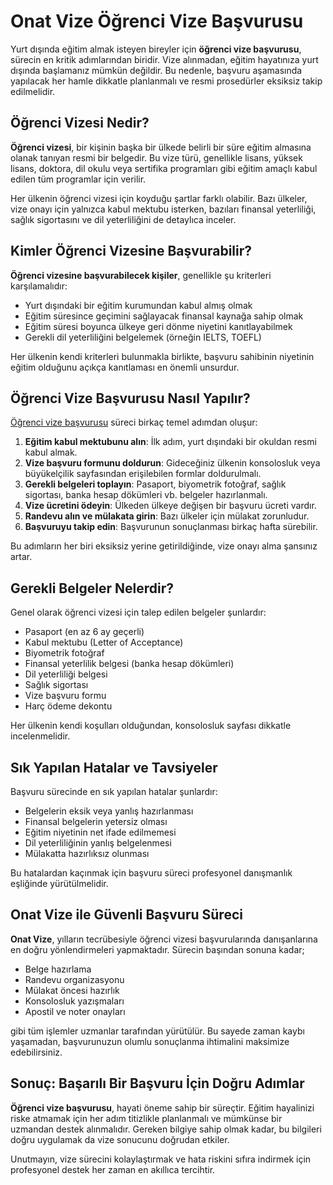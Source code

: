 # Onat Vize Öğrenci Vize Başvurusu

Yurt dışında eğitim almak isteyen bireyler için **öğrenci vize başvurusu**, sürecin en kritik adımlarından biridir. Vize alınmadan, eğitim hayatınıza yurt dışında başlamanız mümkün değildir. Bu nedenle, başvuru aşamasında yapılacak her hamle dikkatle planlanmalı ve resmi prosedürler eksiksiz takip edilmelidir.

## Öğrenci Vizesi Nedir?

**Öğrenci vizesi**, bir kişinin başka bir ülkede belirli bir süre eğitim almasına olanak tanıyan resmi bir belgedir. Bu vize türü, genellikle lisans, yüksek lisans, doktora, dil okulu veya sertifika programları gibi eğitim amaçlı kabul edilen tüm programlar için verilir.

Her ülkenin öğrenci vizesi için koyduğu şartlar farklı olabilir. Bazı ülkeler, vize onayı için yalnızca kabul mektubu isterken, bazıları finansal yeterliliği, sağlık sigortasını ve dil yeterliliğini de detaylıca inceler.

## Kimler Öğrenci Vizesine Başvurabilir?

**Öğrenci vizesine başvurabilecek kişiler**, genellikle şu kriterleri karşılamalıdır:

- Yurt dışındaki bir eğitim kurumundan kabul almış olmak  
- Eğitim süresince geçimini sağlayacak finansal kaynağa sahip olmak  
- Eğitim süresi boyunca ülkeye geri dönme niyetini kanıtlayabilmek  
- Gerekli dil yeterliliğini belgelemek (örneğin IELTS, TOEFL)  

Her ülkenin kendi kriterleri bulunmakla birlikte, başvuru sahibinin niyetinin eğitim olduğunu açıkça kanıtlaması en önemli unsurdur.

## Öğrenci Vize Başvurusu Nasıl Yapılır?

[Öğrenci vize başvurusu](https://www.onatvize.com/ogrenci-vize-basvurusu/) süreci birkaç temel adımdan oluşur:

1. **Eğitim kabul mektubunu alın**: İlk adım, yurt dışındaki bir okuldan resmi kabul almak.  
2. **Vize başvuru formunu doldurun**: Gideceğiniz ülkenin konsolosluk veya büyükelçilik sayfasından erişilebilen formlar doldurulmalı.  
3. **Gerekli belgeleri toplayın**: Pasaport, biyometrik fotoğraf, sağlık sigortası, banka hesap dökümleri vb. belgeler hazırlanmalı.  
4. **Vize ücretini ödeyin**: Ülkeden ülkeye değişen bir başvuru ücreti vardır.  
5. **Randevu alın ve mülakata girin**: Bazı ülkeler için mülakat zorunludur.  
6. **Başvuruyu takip edin**: Başvurunun sonuçlanması birkaç hafta sürebilir.  

Bu adımların her biri eksiksiz yerine getirildiğinde, vize onayı alma şansınız artar.

## Gerekli Belgeler Nelerdir?

Genel olarak öğrenci vizesi için talep edilen belgeler şunlardır:

- Pasaport (en az 6 ay geçerli)  
- Kabul mektubu (Letter of Acceptance)  
- Biyometrik fotoğraf  
- Finansal yeterlilik belgesi (banka hesap dökümleri)  
- Dil yeterliliği belgesi  
- Sağlık sigortası  
- Vize başvuru formu  
- Harç ödeme dekontu  

Her ülkenin kendi koşulları olduğundan, konsolosluk sayfası dikkatle incelenmelidir.

## Sık Yapılan Hatalar ve Tavsiyeler

Başvuru sürecinde en sık yapılan hatalar şunlardır:

- Belgelerin eksik veya yanlış hazırlanması  
- Finansal belgelerin yetersiz olması  
- Eğitim niyetinin net ifade edilmemesi  
- Dil yeterliliğinin yanlış belgelenmesi  
- Mülakatta hazırlıksız olunması  

Bu hatalardan kaçınmak için başvuru süreci profesyonel danışmanlık eşliğinde yürütülmelidir.

## Onat Vize ile Güvenli Başvuru Süreci

**Onat Vize**, yılların tecrübesiyle öğrenci vizesi başvurularında danışanlarına en doğru yönlendirmeleri yapmaktadır. Sürecin başından sonuna kadar;

- Belge hazırlama  
- Randevu organizasyonu  
- Mülakat öncesi hazırlık  
- Konsolosluk yazışmaları  
- Apostil ve noter onayları  

gibi tüm işlemler uzmanlar tarafından yürütülür. Bu sayede zaman kaybı yaşamadan, başvurunuzun olumlu sonuçlanma ihtimalini maksimize edebilirsiniz.

## Sonuç: Başarılı Bir Başvuru İçin Doğru Adımlar

**Öğrenci vize başvurusu**, hayati öneme sahip bir süreçtir. Eğitim hayalinizi riske atmamak için her adım titizlikle planlanmalı ve mümkünse bir uzmandan destek alınmalıdır. Gereken bilgiye sahip olmak kadar, bu bilgileri doğru uygulamak da vize sonucunu doğrudan etkiler.

Unutmayın, vize sürecini kolaylaştırmak ve hata riskini sıfıra indirmek için profesyonel destek her zaman en akıllıca tercihtir.
